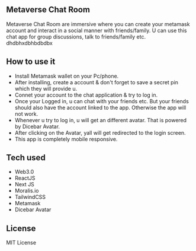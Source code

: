 ## Metaverse Chat Room

Metaverse Chat Room are immersive where you can create your metamask account and interact in a social manner with friends/family. 
U can use this chat app for group discussions, talk to friends/family etc. 
dhdbhxdbhbdbdbx

## How to use it

- Install Metamask wallet on your Pc/phone.
- After installing, create a account & don't forget to save a secret pin which they will provide u. 
- Connet your account to the chat application & try to log in. 
- Once your Logged in, u can chat with your friends etc. But your friends should also have the account linked to the app. Otherwise the app will not work.
- Whenever u try to log in, u will get an different avatar. That is powered by Dicebar Avatar. 
- After clicking on the Avatar, yall will get redirected to the login screen. 
- This app is completely mobile responsive. 


## Tech used 

- Web3.0
- ReactJS
- Next JS
- Moralis.io
- TailwindCSS
- Metamask
- Dicebar Avatar

## License 
MIT License 
